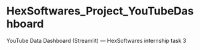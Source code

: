 # HexSoftwares_Project_YouTubeDashboard
YouTube Data Dashboard (Streamlit) — HexSoftwares internship task 3
